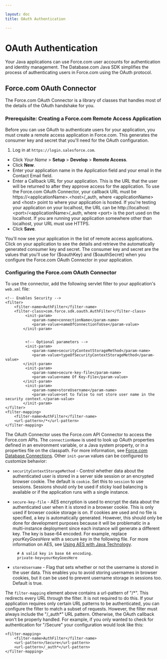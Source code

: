 ```yaml
---

layout: doc
title: OAuth Authentication

---
```

# OAuth Authentication

Your Java applications can use Force.com user accounts for authentication and identity management. The Database.com Java SDK simplifies the process of authenticating users in Force.com using the OAuth protocol. 

## Force.com OAuth Connector

The Force.com OAuth Connector is a library of classes that handles most of the details of the OAuth handshake for you.

<a name="createRAA"> </a>
### Prerequisite: Creating a Force.com Remote Access Application

Before you can use OAuth to authenticate users for your application, you must create a remote access application in Force.com. This generates the consumer key and secret that you'll need for the OAuth configuration. 

1. Log in at `https://login.salesforce.com`.
- Click *Your Name* > **Setup** > **Develop** > **Remote Access**.
- Click **New**.
- Enter your application name in the Application field and your email in the Contact Email field.
- Enter a Callback URL for your application. This is the URL that the user will be returned to after they approve access for the application. To use the Force.com OAuth Connector, your callback URL must be https://\<applicationName>.\<host>/\_auth, where \<applicationName> and \<host> point to where your application is hosted. If you're testing your application on your localhost, the URL can be http://localhost:\<port>/\<applicationName>/_auth, where \<port> is the port used on the localhost. If you are running your application somewhere other than localhost, your URL must use HTTPS.
- Click **Save**.

You'll now see your application in the list of remote access applications. Click on your application to see the details and retrieve the automatically generated consumer key and secret. The consumer key and secret are the values that you'll use for {$oauthKey} and {$oauthSecret} when you configure the Force.com OAuth Connector in your application.

### Configuring the Force.com OAuth Connector

To use the connector, add the following servlet filter to your application's `web.xml` file:

	<!-- Enables Security -->
	<filter>
		<filter-name>AuthFilter</filter-name>
		<filter-class>com.force.sdk.oauth.AuthFilter</filter-class>
			 <init-param>
			 	<param-name>connectionName</param-name>
			 	<param-value>nameOfConnectionToUse</param-value>
			</init-param>


			 <!-- Optional parameters -->
			 <init-param>
			 	<param-name>securityContextStorageMethod</param-name>
			 	<param-value>typeOfSecurityContextStorageMethod</param-value>
			</init-param>
			 <init-param>
			 	<param-name>secure-key-file</param-name>
			 	<param-value>name Of Key-File</param-value>
			</init-param>
			 <init-param>
			 	<param-name>storeUsername</param-name>
			 	<param-value>set to false to not store user name in the security context.</param-value>
			</init-param>
	</filter>
	<filter-mapping>
		<filter-name>AuthFilter</filter-name>
		<url-pattern>/*</url-pattern>
	</filter-mapping>

The OAuth Connector uses the Force.com API Connector to access the Force.com APIs. The <code>connectionName</code> is used to look up OAuth properties defined in an environment variable, or a Java system property, or in a properties file on the classpath. For more information, see [Force.com Database Connections](connection-url). Other <code>init-param</code> values can be configured to customize behavior:

- <code>securityContextStorageMethod</code> - Control whether data about the authenticated user is stored in a server side session or an encrypted browser cookie. The default is <code>cookie</code>. Set this to <code>session</code> to use sessions. Sessions should only be used if sticky load balancing is available or if the application runs with a single instance.
- <code>secure-key-file</code> - AES encryption is used to encrypt the data about the authenticated user when it is stored in a browser cookie. This is only used if browser cookie storage is on. If cookies are used and no file is specified, a key is automatically generated. However, this should only be done for development purposes because it will be problematic in a multi-instance deployment since each instance will generate a different key. The key is base-64 encoded. For example, replace *yourKeyGoesHere* with a secure key in the following file. For more information on AES, see [Using AES with Java Technology](http://java.sun.com/developer/technicalArticles/Security/AES/AES_v1.html).

        # A valid key in base 64 encoding.   
        private-key=yourKeyGoesHere  

- <code>storeUsername</code> - Flag that sets whether or not the username is stored in the user data. This enables you to avoid storing usernames in browser cookies, but it can be used to prevent username storage in sessions too. Default is true.

The <code>filter-mapping</code> element above contains a url-pattern of "/\*". This redirects every URL through the filter. It is not required to do this. If your application requires only certain URL patterns to be authenticated, you can configure the filter to match a subset of requests. However, the filter must always include the "/\_auth\*" URL pattern. Otherwise, the OAuth callback won't be properly handled. For example, if you only wanted to check for authentication for "/Secure" your configuration would look like this:

	<filter-mapping>
		<filter-name>AuthFilter</filter-name>
		<url-pattern>/Secure</url-pattern>
		<url-pattern>/_auth*</url-pattern>
	</filter-mapping>

